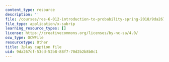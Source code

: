 ```yaml
---
content_type: resource
description: ''
file: /courses/res-6-012-introduction-to-probability-spring-2018/9da267cf53cd52b888f770d2b2b8b0c1_JoQDJMZA7F8.vtt
file_type: application/x-subrip
learning_resource_types: []
license: https://creativecommons.org/licenses/by-nc-sa/4.0/
ocw_type: OCWFile
resourcetype: Other
title: 3play caption file
uid: 9da267cf-53cd-52b8-88f7-70d2b2b8b0c1
---
```

